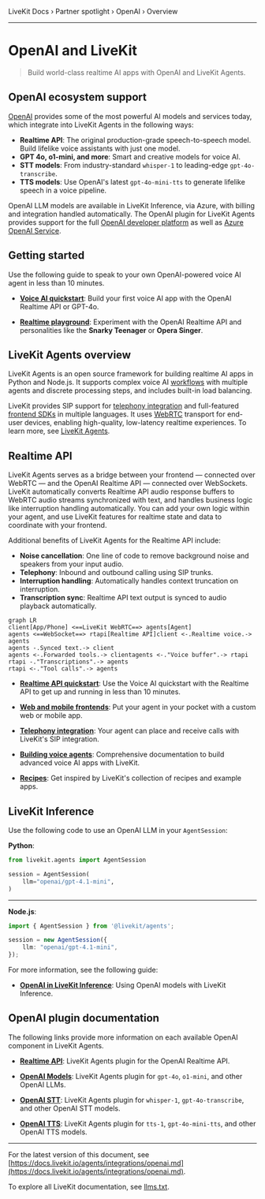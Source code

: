 LiveKit Docs › Partner spotlight › OpenAI › Overview

---

# OpenAI and LiveKit

> Build world-class realtime AI apps with OpenAI and LiveKit Agents.

## OpenAI ecosystem support

[OpenAI](https://openai.com/) provides some of the most powerful AI models and services today, which integrate into LiveKit Agents in the following ways:

- **Realtime API**: The original production-grade speech-to-speech model. Build lifelike voice assistants with just one model.
- **GPT 4o, o1-mini, and more**: Smart and creative models for voice AI.
- **STT models**: From industry-standard `whisper-1` to leading-edge `gpt-4o-transcribe`.
- **TTS models**: Use OpenAI's latest `gpt-4o-mini-tts` to generate lifelike speech in a voice pipeline.

OpenAI LLM models are available in LiveKit Inference, via Azure, with billing and integration handled automatically. The OpenAI plugin for LiveKit Agents provides support for the full [OpenAI developer platform](https://platform.openai.com/) as well as [Azure OpenAI Service](https://learn.microsoft.com/en-us/azure/ai-services/openai/overview).

## Getting started

Use the following guide to speak to your own OpenAI-powered voice AI agent in less than 10 minutes.

- **[Voice AI quickstart](https://docs.livekit.io/agents/start/voice-ai.md)**: Build your first voice AI app with the OpenAI Realtime API or GPT-4o.

- **[Realtime playground](https://playground.livekit.io)**: Experiment with the OpenAI Realtime API and personalities like the **Snarky Teenager** or **Opera Singer**.

## LiveKit Agents overview

LiveKit Agents is an open source framework for building realtime AI apps in Python and Node.js. It supports complex voice AI [workflows](https://docs.livekit.io/agents/build/workflows.md) with multiple agents and discrete processing steps, and includes built-in load balancing.

LiveKit provides SIP support for [telephony integration](https://docs.livekit.io/agents/start/telephony.md) and full-featured [frontend SDKs](https://docs.livekit.io/agents/start/frontend.md) in multiple languages. It uses [WebRTC](https://docs.livekit.io/home/get-started/intro-to-livekit.md#what-is-webrtc) transport for end-user devices, enabling high-quality, low-latency realtime experiences. To learn more, see [LiveKit Agents](https://docs.livekit.io/agents.md).

## Realtime API

LiveKit Agents serves as a bridge between your frontend — connected over WebRTC — and the OpenAI Realtime API — connected over WebSockets. LiveKit automatically converts Realtime API audio response buffers to WebRTC audio streams synchronized with text, and handles business logic like interruption handling automatically. You can add your own logic within your agent, and use LiveKit features for realtime state and data to coordinate with your frontend.

Additional benefits of LiveKit Agents for the Realtime API include:

- **Noise cancellation**: One line of code to remove background noise and speakers from your input audio.
- **Telephony**: Inbound and outbound calling using SIP trunks.
- **Interruption handling**: Automatically handles context truncation on interruption.
- **Transcription sync**: Realtime API text output is synced to audio playback automatically.

```mermaid
graph LR
client[App/Phone] <==LiveKit WebRTC==> agents[Agent]
agents <==WebSocket==> rtapi[Realtime API]client <-.Realtime voice.-> agents
agents -.Synced text.-> client
agents <-.Forwarded tools.-> clientagents <-."Voice buffer".-> rtapi
rtapi -."Transcriptions".-> agents
rtapi <-."Tool calls".-> agents
```

- **[Realtime API quickstart](https://docs.livekit.io/agents/start/voice-ai.md)**: Use the Voice AI quickstart with the Realtime API to get up and running in less than 10 minutes.

- **[Web and mobile frontends](https://docs.livekit.io/agents/start/frontend.md)**: Put your agent in your pocket with a custom web or mobile app.

- **[Telephony integration](https://docs.livekit.io/agents/start/telephony.md)**: Your agent can place and receive calls with LiveKit's SIP integration.

- **[Building voice agents](https://docs.livekit.io/agents/build.md)**: Comprehensive documentation to build advanced voice AI apps with LiveKit.

- **[Recipes](https://docs.livekit.io/recipes.md)**: Get inspired by LiveKit's collection of recipes and example apps.

## LiveKit Inference

Use the following code to use an OpenAI LLM in your `AgentSession`:

**Python**:

```python
from livekit.agents import AgentSession

session = AgentSession(
    llm="openai/gpt-4.1-mini",
)

```

---

**Node.js**:

```typescript
import { AgentSession } from '@livekit/agents';

session = new AgentSession({
    llm: "openai/gpt-4.1-mini",
});

```

For more information, see the following guide:

- **[OpenAI in LiveKit Inference](https://docs.livekit.io/agents/models/llm/inference/openai.md)**: Using OpenAI models with LiveKit Inference.

## OpenAI plugin documentation

The following links provide more information on each available OpenAI component in LiveKit Agents.

- **[Realtime API](https://docs.livekit.io/agents/models/realtime/plugins/openai.md)**: LiveKit Agents plugin for the OpenAI Realtime API.

- **[OpenAI Models](https://docs.livekit.io/agents/models/llm/plugins/openai.md)**: LiveKit Agents plugin for `gpt-4o`, `o1-mini`, and other OpenAI LLMs.

- **[OpenAI STT](https://docs.livekit.io/agents/models/stt/plugins/openai.md)**: LiveKit Agents plugin for `whisper-1`, `gpt-4o-transcribe`, and other OpenAI STT models.

- **[OpenAI TTS](https://docs.livekit.io/agents/models/tts/plugins/openai.md)**: LiveKit Agents plugin for `tts-1`, `gpt-4o-mini-tts`, and other OpenAI TTS models.

---


For the latest version of this document, see [https://docs.livekit.io/agents/integrations/openai.md](https://docs.livekit.io/agents/integrations/openai.md).

To explore all LiveKit documentation, see [llms.txt](https://docs.livekit.io/llms.txt).